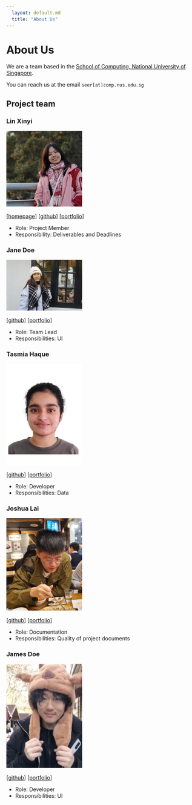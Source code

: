 ```yaml
---
  layout: default.md
  title: "About Us"
---
```


# About Us

We are a team based in the [School of Computing, National University of Singapore](http://www.comp.nus.edu.sg).

You can reach us at the email `seer[at]comp.nus.edu.sg`

## Project team

### Lin Xinyi

<img src="images/xinnnyeee.png" width="200px">

[[homepage](http://www.comp.nus.edu.sg/~damithch)]
[[github](https://github.com/xinnnyeee)]
[[portfolio](team/johndoe.md)]

* Role: Project Member
* Responsibility: Deliverables and Deadlines

### Jane Doe

<img src="images/simenggg.png" width="200px">

[[github](http://github.com/johndoe)]
[[portfolio](team/johndoe.md)]

* Role: Team Lead
* Responsibilities: UI

### Tasmia Haque

<img src="images/tasmiah0508.png" width="200px">

[[github](http://github.com/tasmiah0508)] 
[[portfolio](team/johndoe.md)]

* Role: Developer
* Responsibilities: Data

### Joshua Lai

<img src="images/laishuya.png" width="200px">

[[github](http://github.com/laishuya)]
[[portfolio](https://www.linkedin.com/in/joshua-lai-401b65278)]

* Role: Documentation
* Responsibilities: Quality of project documents

### James Doe

<img src="images/haitao2003.png" width="200px">

[[github](http://github.com/johndoe)]
[[portfolio](team/johndoe.md)]

* Role: Developer
* Responsibilities: UI
